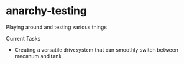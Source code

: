 # anarchy-testing
Playing around and testing various things

Current Tasks
  - Creating a versatile drivesystem that can smoothly switch between mecanum and tank
